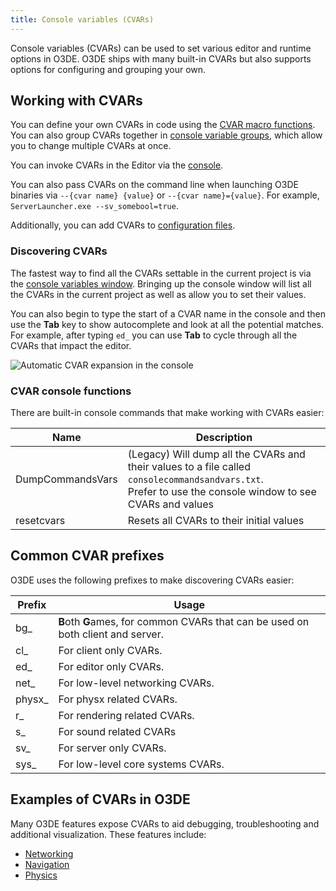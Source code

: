 ```yaml
---
title: Console variables (CVARs)
---
```


Console variables (CVARs) can be used to set various editor and runtime options in O3DE. O3DE ships with many built-in CVARs but also supports options for configuring and grouping your own.

## Working with CVARs

You can define your own CVARs in code using the [CVAR macro functions](/docs/user-guide/programming/az-console/#console-variables-cvars). You can also group CVARs together in [console variable groups](/docs/user-guide/editor/console-cvars-commands/#console-variable-groups), which allow you to change multiple CVARs at once. 

You can invoke CVARs in the Editor via the [console](/docs/user-guide/editor/console/).

You can also pass CVARs on the command line when launching O3DE binaries via `--{cvar name} {value}` or `--{cvar name}={value}`. For example, `ServerLauncher.exe --sv_somebool=true`.

Additionally, you can add CVARs to [configuration files](/docs/user-guide/editor/console/#configuring-console-variables-in-configuration-files).

### Discovering CVARs

The fastest way to find all the CVARs settable in the current project is via the [console variables window](/docs/user-guide/editor/console/#viewing-the-console-window). Bringing up the console window will list all the CVARs in the current project as well as allow you to set their values.

You can also begin to type the start of a CVAR name in the console and then use the **Tab** key to show autocomplete and look at all the potential matches. For example, after typing `ed_` you can use **Tab** to cycle through all the CVARs that impact the editor.

![Automatic CVAR expansion in the console](/images/user-guide/appendix/cvars/console_autoexpand.png)

### CVAR console functions

There are built-in console commands that make working with CVARs easier:

| Name             | Description                                                                                                                                                   |
|------------------|---------------------------------------------------------------------------------------------------------------------------------------------------------------|
| DumpCommandsVars | (Legacy) Will dump all the CVARs and their values to a file called `consolecommandsandvars.txt`.<br/>Prefer to use the console window to see CVARs and values | 
| resetcvars       | Resets all CVARs to their initial values                                                                                                                      |

## Common CVAR prefixes

O3DE uses the following prefixes to make discovering CVARs easier:

| Prefix | Usage                                                                            |
|--------|----------------------------------------------------------------------------------|
| bg_    | **B**oth **G**ames, for common CVARs that can be used on both client and server. |
| cl_    | For client only CVARs.                                                           |
| ed_    | For editor only CVARs.                                                           |
| net_   | For low-level networking CVARs.                                                  |
| physx_ | For physx related CVARs.                                                         |
| r_     | For rendering related CVARs.                                                     |
| s_     | For sound related CVARs                                                          |
| sv_    | For server only CVARs.                                                           |
| sys_   | For low-level core systems CVARs.                                                |

## Examples of CVARs in O3DE

Many O3DE features expose CVARs to aid debugging, troubleshooting and additional visualization. These features include:

* [Networking](/docs/user-guide/networking/settings/)
* [Navigation](/docs/user-guide/interactivity/navigation-and-pathfinding/recast-navigation/#visualizing-the-navigation-mesh)
* [Physics](/docs/user-guide/interactivity/physics/debugging/#physx-debug-console-variables)

